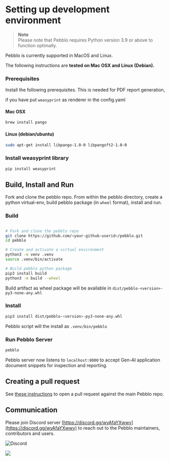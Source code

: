 # Setting up development environment

> **Note**  
> Please note that Pebblo requires Python version 3.9 or above to function optimally.

Pebblo is currently supported in MacOS and Linux.

The following instructions are **tested on Mac OSX and Linux (Debian).**

### Prerequisites

Install the following prerequisites. This is needed for PDF report generation,

if you have put `weasyprint` as renderer in the config.yaml

#### Mac OSX

```sh
brew install pango
```

#### Linux (debian/ubuntu)

```sh
sudo apt-get install libpango-1.0-0 libpangoft2-1.0-0
```

### Install weasyprint library
```sh
pip install weasyprint
```

## Build, Install and Run

Fork and clone the pebblo repo. From within the pebblo directory, create a python virtual-env, build pebblo package (in `wheel` format), install and run.

### Build

```bash

# Fork and clone the pebblo repo
git clone https://github.com/<your-github-userid>/pebblo.git
cd pebblo

# Create and activate a virtual environment
python3 -m venv .venv
source .venv/bin/activate

# Build pebblo python package
pip3 install build
python3 -m build --wheel
```

Build artifact as wheel package will be available in `dist/pebblo-<version>-py3-none-any.whl`

### Install

```bash
pip3 install dist/pebblo-<version>-py3-none-any.whl
```

Pebblo script will the install as `.venv/bin/pebblo`

### Run Pebblo Server

```bash
pebblo
```

Pebblo server now listens to `localhost:8000` to accept Gen-AI application document snippets for inspection and reporting.

## Creating a pull request

See [these instructions](https://docs.github.com/en/pull-requests/collaborating-with-pull-requests/proposing-changes-to-your-work-with-pull-requests/creating-a-pull-request-from-a-fork)
to open a pull request against the main Pebblo repo.

## Communication

Please join Discord server [https://discord.gg/wyAfaYXwwv](https://discord.gg/wyAfaYXwwv) to reach out to the Pebblo maintainers, contributors and users.

![Discord](https://img.shields.io/discord/1199861582776246403?logo=discord)

<img referrerpolicy="no-referrer-when-downgrade" src="https://static.scarf.sh/a.png?x-pxid=5dcf02e7-b7ad-472b-89a9-0f235430dbad" />

